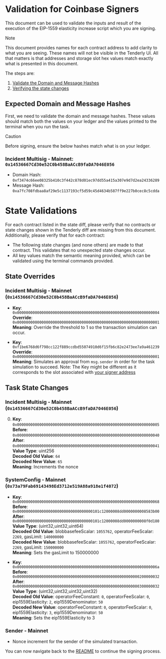 # Validation for Coinbase Signers

This document can be used to validate the inputs and result of the execution of the EIP-1559 elasticity increase script which you are signing.

> [!NOTE]
>
> This document provides names for each contract address to add clarity to what you are seeing. These names will not be visible in the Tenderly UI. All that matters is that addresses and storage slot hex values match exactly what is presented in this document.

The steps are:

1. [Validate the Domain and Message Hashes](#expected-domain-and-message-hashes)
2. [Verifying the state changes](#state-changes)

## Expected Domain and Message Hashes

First, we need to validate the domain and message hashes. These values should match both the values on your ledger and the values printed to the terminal when you run the task.

> [!CAUTION]
>
> Before signing, ensure the below hashes match what is on your ledger.
>
> ### Incident Multisig - Mainnet: `0x14536667Cd30e52C0b458BaACcB9faDA7046E056`
>
> - Domain Hash: `0xf3474c66ee08325b410c3f442c878d01ec97dd55a415a307e9d7d2ea24336289`
> - Message Hash: `0xa7fc708fdbaa8af29e5c1137193cf5d59c45d4634b587ff9e227b0cec8c5cdda`

# State Validations

For each contract listed in the state diff, please verify that no contracts or state changes shown in the Tenderly diff are missing from this document. Additionally, please verify that for each contract:

- The following state changes (and none others) are made to that contract. This validates that no unexpected state changes occur.
- All key values match the semantic meaning provided, which can be validated using the terminal commands provided.

## State Overrides

### Incident Multisig - Mainnet (`0x14536667Cd30e52C0b458BaACcB9faDA7046E056`)

- **Key**: `0x0000000000000000000000000000000000000000000000000000000000000004` <br/>
  **Override**: `0x0000000000000000000000000000000000000000000000000000000000000001` <br/>
  **Meaning**: Override the threshold to 1 so the transaction simulation can occur.

- **Key**: `0xf1be6768d6f798cc122f889ccdbd55074910d6f15fb6c82e2473ee7a9a461239` <br/>
  **Override**: `0x0000000000000000000000000000000000000000000000000000000000000001` <br/>
  **Meaning**: Simulates an approval from `msg.sender` in order for the task simulation to succeed. Note: The Key might be different as it corresponds to the slot associated with [your signer address](https://github.com/safe-global/safe-smart-account/blob/main/contracts/Safe.sol#L69)

## Task State Changes

### Incident Multisig - Mainnet (`0x14536667Cd30e52C0b458BaACcB9faDA7046E056`)

0. **Key**: `0x0000000000000000000000000000000000000000000000000000000000000005` <br/>
   **Before**: `0x0000000000000000000000000000000000000000000000000000000000000040` <br/>
   **After**: `0x0000000000000000000000000000000000000000000000000000000000000041` <br/>
   **Value Type**: uint256 <br/>
   **Decoded Old Value**: `64` <br/>
   **Decoded New Value**: `65` <br/>
   **Meaning**: Increments the nonce <br/>

### SystemConfig - Mainnet (`0x73a79Fab69143498Ed3712e519A88a918e1f4072`)

-  **Key**: `0x0000000000000000000000000000000000000000000000000000000000000068` <br/>
   **Before**: `0x0000000000000000000000000000000000101c12000008dd0000000008583b00` <br/>
   **After**: `0x0000000000000000000000000000000000101c12000008dd0000000008f0d180` <br/>
   **Value Type**: (uint32,uint32,uint64) <br/>
   **Decoded Old Value**: blobbasefeeScalar: `1055762`, operatorFeeScalar: `2269`, gasLimit: `140000000` <br/>
   **Decoded New Value**: blobbasefeeScalar: `1055762`, operatorFeeScalar: `2269`, gasLimit: `150000000` <br/>
   **Meaning**: Sets the gasLimit to 150000000 <br/>

-  **Key**: `0x000000000000000000000000000000000000000000000000000000000000006a` <br/>
   **Before**: `0x0000000000000000000000000000000000000000000000000000000200000032` <br/>
   **After**: `0x0000000000000000000000000000000000000000000000000000000300000032` <br/>
   **Value Type**: (uint32,uint32,uint32,uint32) <br/>
   **Decoded Old Value**: operatorFeeConstant: `0`, operatorFeeScalar: `0`, eip1559Elasticity: `2`, eip1559Denominator: `50` <br/>
   **Decoded New Value**: operatorFeeConstant: `0`, operatorFeeScalar: `0`, eip1559Elasticity: `3`, eip1559Denominator: `50` <br/>
   **Meaning**: Sets the eip1559Elasticity to 3 <br/>

### Sender - Mainnet

- Nonce increment for the sender of the simulated transaction.

You can now navigate back to the [README](../README.md#4-extract-the-domain-hash-and-the-message-hash-to-approve) to continue the signing process.
